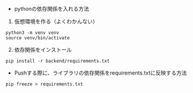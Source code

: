 - pythonの依存関係を入れる方法

1. 仮想環境を作る（よくわかんない）
```zh
python3 -m venv venv
source venv/bin/activate
```
2. 依存関係をインストール
```zh
pip install -r backend/requirements.txt
```

- Pushする際に、ライブラリの依存関係をrequirements.txtに反映する方法
```zh
pip freeze > requirements.txt
```